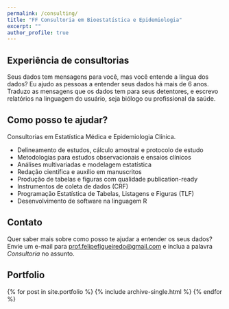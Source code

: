```yaml
---
permalink: /consulting/
title: "FF Consultoria em Bioestatística e Epidemiologia"
excerpt: ""
author_profile: true
---
```


## Experiência de consultorias

Seus dados tem mensagens para você, mas você entende a língua dos dados?
Eu ajudo as pessoas a entender seus dados há mais de 6 anos.
Traduzo as mensagens que os dados tem para seus detentores, e escrevo relatórios na linguagem do usuário, seja biólogo ou profissional da saúde.

## Como posso te ajudar?

Consultorias em Estatística Médica e Epidemiologia Clínica.

- Delineamento de estudos, cálculo amostral e protocolo de estudo
- Metodologias para estudos observacionais e ensaios clínicos
- Análises multivariadas e modelagem estatística
- Redação científica e auxílio em manuscritos
- Produção de tabelas e figuras com qualidade publication-ready
- Instrumentos de coleta de dados (CRF)
- Programação Estatística de Tabelas, Listagens e Figuras (TLF)
- Desenvolvimento de software na linguagem R

## Contato

Quer saber mais sobre como posso te ajudar a entender os seus dados?
Envie um e-mail para [prof.felipefigueiredo@gmail.com](mailto:prof.felipefigueiredo@gmail.com) e inclua a palavra _Consultoria_ no assunto.

## Portfolio

{% for post in site.portfolio %}
  {% include archive-single.html %}
{% endfor %}
